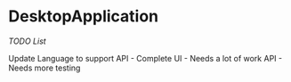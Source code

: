 # DesktopApplication

*TODO List*

Update Language to support API - Complete
UI - Needs a lot of work
API - Needs more testing